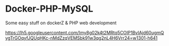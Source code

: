# Docker-PHP-MySQL
Some easy stuff on dockerZ & PHP web development 





https://lh5.googleusercontent.com/Imy8g02k4t2MRtq5COIP1BvIAjd60ugmQvgTrGOqyfJQUqHKc-nMdZzqVEMSbk91w3qg2nL4H6Vrr24=w1301-h641
